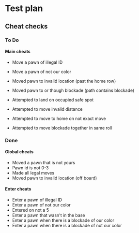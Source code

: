 # Test plan

## Cheat checks

### To Do

#### Main cheats

- Move a pawn of illegal ID
- Move a pawn of not our color
- Moved pawn to invalid location (past the home row)
- Moved pawn to or though blockade (path contains blockade)

- Attempted to land on occupied safe spot
- Attempted to move invalid distance
- Attempted to move to home on not exact move
- Attempted to move blockade together in same roll

### Done

#### Global cheats

- Moved a pawn that is not yours
- Pawn id is not 0-3
- Made all legal moves
- Moved pawn to invalid location (off board)

#### Enter cheats

- Enter a pawn of illegal ID
- Enter a pawn of not our color
- Entered on not a 5
- Enter a pawn that wasn't in the base
- Enter a pawn when there is a blockade of our color
- Enter a pawn when there is a blockade of not our color